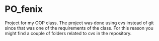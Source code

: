 # PO_fenix
Project for my OOP class.
The project was done using cvs instead of git since that was one of the requirements of the class. For this reason you might find a couple of folders related to cvs in the repository.

